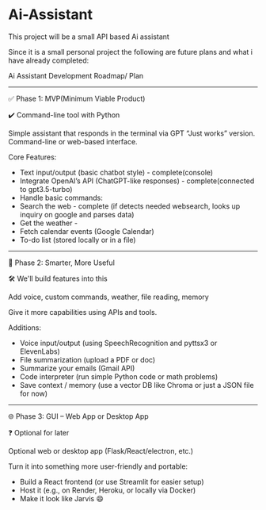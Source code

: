 # Ai-Assistant
This project will be a small API based Ai assistant

Since it is a small personal project the following are future plans and what i have already completed:

Ai Assistant Development Roadmap/ Plan

---
✅ Phase 1: MVP(Minimum Viable Product)

✔️ Command-line tool with Python

Simple assistant that responds in the terminal via GPT
“Just works” version. Command-line or web-based interface.

Core Features:
- Text input/output (basic chatbot style) - complete(console)
- Integrate OpenAI’s API (ChatGPT-like responses) - complete(connected to gpt3.5-turbo)
- Handle basic commands:
- Search the web - complete (if detects needed websearch, looks up inquiry on google and parses data)
- Get the weather - 
- Fetch calendar events (Google Calendar)
- To-do list (stored locally or in a file)
---

🧠 Phase 2: Smarter, More Useful

🛠 We'll build features into this

Add voice, custom commands, weather, file reading, memory

Give it more capabilities using APIs and tools.

Additions:
- Voice input/output (using SpeechRecognition and pyttsx3 or ElevenLabs)
- File summarization (upload a PDF or doc)
- Summarize your emails (Gmail API)
- Code interpreter (run simple Python code or math problems)
- Save context / memory (use a vector DB like Chroma or just a JSON file for now)

---
🌐 Phase 3: GUI – Web App or Desktop App

❓ Optional for later

Optional web or desktop app (Flask/React/electron, etc.)

Turn it into something more user-friendly and portable:

- Build a React frontend (or use Streamlit for easier setup)
- Host it (e.g., on Render, Heroku, or locally via Docker)
- Make it look like Jarvis 😄
